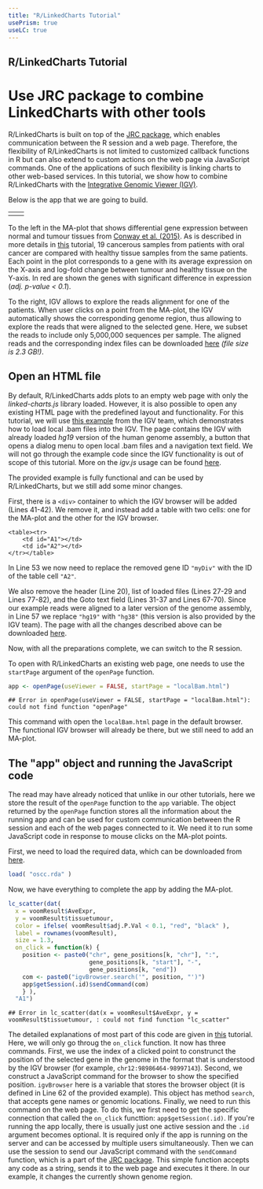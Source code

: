 ```yaml
---
title: "R/LinkedCharts Tutorial"
usePrism: true
useLC: true
---
```


<!-- From the parent directory only! -->
<!-- knitr::knit("igv/igv.Rmd", "igv.md") -->

## R/LinkedCharts Tutorial
# Use JRC package to combine LinkedCharts with other tools

R/LinkedCharts is built on top of the [JRC package](https://CRAN.R-project.org/package=jrc), which enables communication between the R session and a web page. Therefore, the flexibility of R/LinkedCharts is not limited to customized callback functions in R but can also extend to custom actions on the web page via JavaScript commands. One of the applications of such flexibility is linking charts to other web-based services. In this tutorial, we show how to combine R/LinkedCharts with the [Integrative Genomic Viewer (IGV)](https://software.broadinstitute.org/software/igv/).

Below is the app that we are going to build.

<script type="text/javascript" src = "igv/oscc_no_counts.js"></script>
<script type="text/javascript" src = "igv/igv.min.js"></script>
<div id = "top">
<table>
   <tr>
      <td id = "A1"></td>
      <td id = "A2"></td>
   </tr>
</table>
</div>		
<script type="text/javascript" src="igv/full_app.js"></script>

To the left in the MA-plot that shows differential gene expression between normal and tumour tissues from <a href="https://doi.org/10.18632/oncotarget.5529">Conway et al. (2015)</a>. As is described in more details in [this](oscc.md) tutorial, 19 cancerous samples
from patients with oral cancer are compared with healthy tissue samples from the same patients. Each point in the plot corresponds to a gene with its 
average expression on the X-axis and log-fold change between tumour and healthy tissue on the Y-axis. In red are shown the genes with significant difference
in expression (*adj. p-value < 0.1*).

To the right, IGV allows to explore the reads alignment for one of the patients. When user clicks on a point from the MA-plot, the IGV automatically shows the corresponding genome region, thus allowing to explore the reads that were aligned to the selected gene. Here, we subset the reads to include only 5,000,000 
sequences per sample. The aligned reads and the corresponding index files can be downloaded [here](https://papagei.bioquant.uni-heidelberg.de/sveta/oscc_bam/oscc_bam.zip) *(file size is 2.3 GB!)*.

## Open an HTML file

By default, R/LinkedCharts adds plots to an empty web page with only the *linked-charts.js* library loaded.
However, it is also possible to open any existing HTML page with the predefined layout and functionality.
For this tutorial, we will use [this example](https://igv.org/web/release/2.2.2/examples/localBam.html) from the IGV team, 
which demonstrates how to load local .bam files into the IGV. The page contains the IGV with already loaded *hg19* version of
the human genome assembly, a button that opens a dialog menu to open local .bam files and a navigation text field. We will not
go through the example code since the IGV functionality is out of scope of this tutorial. More on the *igv.js* usage can be found
[here](https://github.com/igvteam/igv.js/).

The provided example is fully functional and can be used by R/LinkedCharts, but we still add some minor changes.

First, there is a `<div>` container to which the IGV browser will be added (Lines 41-42). We remove it, and instead add a table with two cells:
one for the MA-plot and the other for the IGV browser.

```
<table><tr>
    <td id="A1"></td>
    <td id="A2"></td>
</tr></table>
```

In Line 53 we now need to replace the removed gene ID `"myDiv"` with the ID of the table cell `"A2"`.

We also remove the header (Line 20), list of loaded files (Lines 27-29 and Lines 77-82), and the Goto text field (Lines 31-37 and Lines 67-70). Since our example reads were aligned to a later version of the genome assembly, in Line 57 we replace `"hg19"` with `"hg38"` (this version is also provided by the IGV team). The page with all the changes described above can be downloaded [here](igv/localBam.html).

Now, with all the preparations complete, we can switch to the R session.

To open with R/LinkedCharts an existing web page, one needs to use the `startPage` argument of the `openPage` function.


```r
app <- openPage(useViewer = FALSE, startPage = "localBam.html")
```

```
## Error in openPage(useViewer = FALSE, startPage = "localBam.html"): could not find function "openPage"
```

This command with open the `localBam.html` page in the default browser. The functional IGV browser will already be there, but we still need to add 
an MA-plot.

## The "app" object and running the JavaScript code

The read may have already noticed that unlike in our other tutorials, here we store the result of the `openPage` function to the `app` variable.
The object returned by the `openPage` function stores all the information about the running app and can be used for custom communication between 
the R session and each of the web pages connected to it. We need it to run some JavaScript code in response to mouse clicks on the MA-plot points.

First, we need to load the required data, which can be downloaded from [here](igv/oscc.rda).


```r
load( "oscc.rda" )
```

Now, we have everything to complete the app by adding the MA-plot. 


```r
lc_scatter(dat(
  x = voomResult$AveExpr,
  y = voomResult$tissuetumour,
  color = ifelse( voomResult$adj.P.Val < 0.1, "red", "black" ),
  label = rownames(voomResult),
  size = 1.3,
  on_click = function(k) {
    position <- paste0("chr", gene_positions[k, "chr"], ":", 
                       gene_positions[k, "start"], "-", 
                       gene_positions[k, "end"])
    com <- paste0("igvBrowser.search('", position, "')")
    app$getSession(.id)$sendCommand(com)
    } ),
  "A1")
```

```
## Error in lc_scatter(dat(x = voomResult$AveExpr, y = voomResult$tissuetumour, : could not find function "lc_scatter"
```

The detailed explanations of most part of this code are given in [this](oscc.md) tutorial. Here, we will only go throug 
the `on_click` function. It now has three commands. First, we use the index of a clicked point to construnct the position
of the selected gene in the genome in the format that is understood by the IGV browser (for example, `chr12:98986464-98997143`).
Second, we construct a JavaScript command for the browser to show the specified position. `igvBrowser` here is a variable that
stores the browser object (it is defined in Line 62 of the provided example). This object has method `search`, that accepts gene names
or genomic locations. Finally, we need to run this command on the web page. To do this, we first need to get the specific connection 
that called the `on_click` functtion: `app$getSession(.id)`. If you're running the app locally, there is usually just one active session
and the `.id` argument becomes optional. It is required only if the app is running on the server and can be accessed by multiple users 
simultaneously. Then we can use the session to send our JavaScript command with the `sendCommand` function, which is a part of the [JRC package](https://CRAN.R-project.org/package=jrc). This simple function accepts any code as a string, sends it to the web page and executes it there.
In our example, it changes the currently shown genome region.
